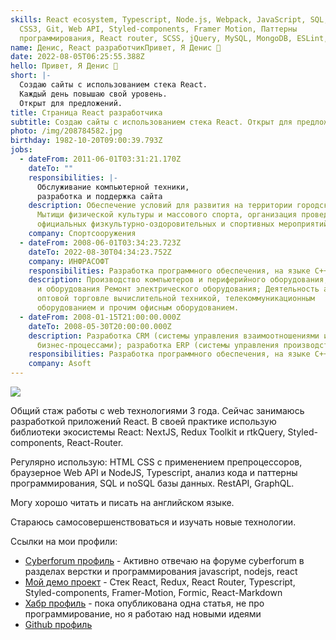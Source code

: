```yaml
---
skills: React ecosystem, Typescript, Node.js, Webpack, JavaScript, SQL, HTML5,
  CSS3, Git, Web API, Styled-components, Framer Motion, Паттерны
  программирования, React router, SCSS, jQuery, MySQL, MongoDB, ESLint, PHP
name: Денис, React разработчикПривет, Я Денис 👋
date: 2022-08-05T06:25:55.388Z
hello: Привет, Я Денис 👋
short: |-
  Создаю сайты с использованием стека React.
  Каждый день повышаю свой уровень.
  Открыт для предложений.
title: Страница React разработчика
subtitle: Создаю сайты с использованием стека React. Открыт для предложений.
photo: /img/208784582.jpg
birthday: 1982-10-20T09:00:39.793Z
jobs:
  - dateFrom: 2011-06-01T03:31:21.170Z
    dateTo: ""
    responsibilities: |-
      Обслуживание компьютерной техники, 
      разработка и поддержка сайта
    description: Обеспечение условий для развития на территории городского округа
      Мытищи физической культуры и массового спорта, организация проведения
      официальных физкультурно-оздоровительных и спортивных мероприятий округа.
    company: Спортсооружения
  - dateFrom: 2008-06-01T03:34:23.723Z
    dateTo: 2022-08-30T04:34:23.752Z
    company: ИНФРАСОФТ
    responsibilities: Разработка программного обеспечения, на языке C++
    description: Производство компьютеров и периферийного оборудования; Ремонт машин
      и оборудования Ремонт электрического оборудования; Деятельность агентов по
      оптовой торговле вычислительной техникой, телекоммуникационным
      оборудованием и прочим офисным оборудованием.
  - dateFrom: 2008-01-15T21:00:00.000Z
    dateTo: 2008-05-30T20:00:00.000Z
    description: Разработка CRM (системы управления взаимоотношениями и
      бизнес-процессами); разработка ERP (системы управления производством);
    responsibilities: Разработка программного обеспечения, на языке C++
    company: Asoft
---
```

![](/img/intro-to-cloud.d49bc5f7.jpeg)

Общий стаж работы с web технологиями 3 года. Сейчас занимаюсь разработкой приложений React. В своей практике использую библиотеки экосистемы React: NextJS, Redux Toolkit и rtkQuery, Styled-components, React-Router. 

Регулярно использую:  HTML CSS с применением препроцессоров, браузерное Web API  и NodeJS, Typescript, анализ кода и паттерны программирования, SQL и noSQL базы данных. RestAPI, GraphQL. 

Могу хорошо читать и писать на английском языке. 

Стараюсь самосовершенствоваться и изучать новые технологии. 

Ссылки на мои профили:

* [Cyberforum профиль](https://www.cyberforum.ru/members/1837464.html) - Активно отвечаю на форуме cyberforum в разделах верстки и программирования javascript, nodejs, react 
* [Мой демо проект](https://github.com/denisso/demoreact) - Стек React, Redux, React Router, Typescript, Styled-components, Framer-Motion, Formic, React-Markdown
* [Хабр профиль](https://habr.com/ru/users/denis-anatol/posts) - пока опубликована одна статья, не про программирование, но я работаю над новыми идеями
* [Github профиль](https://github.com/denisso)